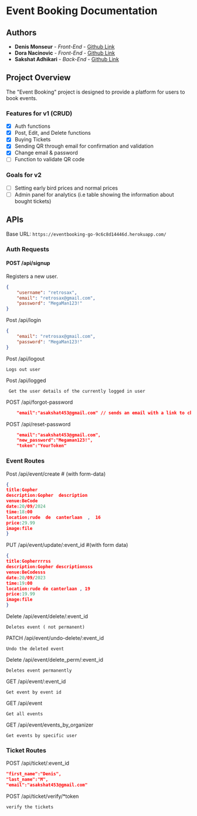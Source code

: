 # Event Booking Documentation

## Authors

- **Denis Monseur** - _Front-End_ - [Github Link](https://github.com/DenisMonseur)
- **Dora Nacinovic** - _Front-End_ - [Github Link](https://github.com/DoraNac)
- **Sakshat Adhikari** - _Back-End_ - [Github Link](https://github.com/asakshat)

## Project Overview

The "Event Booking" project is designed to provide a platform for users to book events.

### Features for v1 (CRUD)

- [x] Auth functions
- [x] Post, Edit, and Delete functions
- [x] Buying Tickets
- [x] Sending QR through email for confirmation and validation
- [x] Change email & password
- [ ] Function to validate QR code

### Goals for v2

- [ ] Setting early bird prices and normal prices
- [ ] Admin panel for analytics (i.e table showing the information about bought tickets)

## APIs

Base URL: `https://eventbooking-go-9c6c8d14446d.herokuapp.com/`

### Auth Requests

#### POST /api/signup

Registers a new user.

```json
{
	"username": "retrosax",
	"email": "retrosax@gmail.com",
	"password": "MegaMan123!"
}
```

Post /api/login

```json
{
	"email": "retrosax@gmail.com",
	"password": "MegaMan123!"
}
```

Post /api/logout

```
Logs out user
```

Post /api/logged

```
 Get the user details of the currently logged in user
```

POST /api/forgot-password

```json
	"email":"asakshat453@gmail.com" // sends an email with a link to change password
```

POST /api/reset-password

```json
  	"email":"asakshat453@gmail.com",
	"new_password":"Megaman123!",
	"token":"YourToken"
```

### Event Routes

Post /api/event/create # (with form-data)

```json
{
title:Gopher
description:Gopher  description
venue:BeCode
date:20/09/2024
time:18:00
location:rude  de  canterlaan  ,  16
price:29.99
image:file
}
```

PUT /api/event/update/:event_id #(with form data)

```json
{
title:Gopherrrrss
description:Gopher descriptionsss
venue:BeCodesss
date:20/09/2023
time:19:00
location:rude de canterlaan , 19
price:19.99
image:file
}
```

Delete /api/event/delete/:event_id

```
Deletes event ( not permanent)
```

PATCH /api/event/undo-delete/:event_id

```
Undo the deleted event
```

Delete /api/event/delete_perm/:event_id

```
Deletes event permanently
```

GET /api/event/:event_id

```
Get event by event id
```

GET /api/event

```
Get all events
```

GET /api/event/events_by_organizer

```
Get events by specific user
```

### Ticket Routes

POST /api/ticket/:event_id

```json
"first_name":"Denis",
"last_name":"M",
"email":"asakshat453@gmail.com"
```

POST /api/ticket/verify/\*token

```
verify the tickets
```
